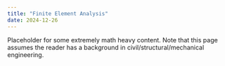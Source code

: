 ```yaml
---
title: "Finite Element Analysis"
date: 2024-12-26
---
```

Placeholder for some extremely math heavy content. Note that this page assumes the reader has a background in civil/structural/mechanical engineering.
